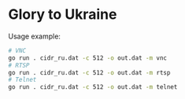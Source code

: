 # Glory to Ukraine

Usage example:

```sh
# VNC
go run . cidr_ru.dat -c 512 -o out.dat -m vnc
# RTSP
go run . cidr_ru.dat -c 512 -o out.dat -m rtsp
# Telnet
go run . cidr_ru.dat -c 512 -o out.dat -m telnet
```
